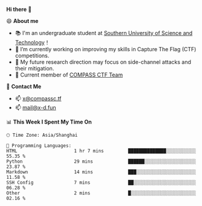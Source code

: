 **Hi there** 👋


😄 **About me**

- 📚 I'm an undergraduate student at [Southern University of Science and Technology](https://www.sustech.edu.cn)！
- 🌱 I’m currently working on improving my skills in Capture The Flag (CTF) competitions.
- 🔭 My future research direction may focus on side-channel attacks and their mitigation.
- 🚩 Current member of [COMPASS CTF Team](https://blog.compassc.tf/) 

👋 **Contact Me**

- 📫 [x@compassc.tf](mailto:x@compassc.tf)
- 📫 [mail@x-d.fun](mailto:mail@x-d.fun)


<!--START_SECTION:waka-->
📊 **This Week I Spent My Time On** 

```text
🕑︎ Time Zone: Asia/Shanghai

💬 Programming Languages: 
HTML                     1 hr 7 mins         ██████████████░░░░░░░░░░░   55.35 % 
Python                   29 mins             ██████░░░░░░░░░░░░░░░░░░░   23.87 % 
Markdown                 14 mins             ███░░░░░░░░░░░░░░░░░░░░░░   11.58 % 
SSH Config               7 mins              ██░░░░░░░░░░░░░░░░░░░░░░░   06.28 % 
Other                    2 mins              █░░░░░░░░░░░░░░░░░░░░░░░░   02.16 % 
```


<!--END_SECTION:waka-->

